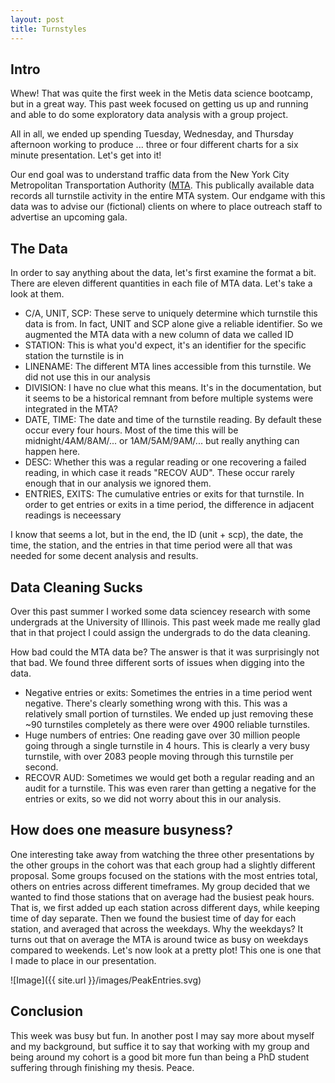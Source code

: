 ```yaml
---
layout: post
title: Turnstyles
---
```


## Intro

Whew! That was quite the first week in the Metis data science bootcamp, but in a great way. This past week focused on getting us up and running and able to do some exploratory data analysis with a group project.

All in all, we ended up spending Tuesday, Wednesday, and Thursday afternoon working to produce ... three or four different charts for a six minute presentation. Let's get into it!

Our end goal was to understand traffic data from the New York City Metropolitan Transportation Authority ([MTA](http://web.mta.info/developers/turnstile.html). This publically available data records all turnstile activity in the entire MTA system. Our endgame with this data was to advise our (fictional) clients on where to place outreach staff to advertise an upcoming gala.

## The Data

In order to say anything about the data, let's first examine the format a bit. There are eleven different quantities in each file of MTA data. Let's take a look at them.

- C/A, UNIT, SCP: These serve to uniquely determine which turnstile this data is from. In fact, UNIT and SCP alone give a reliable identifier. So we augmented the MTA data with a new column of data we called ID
- STATION: This is what you'd expect, it's an identifier for the specific station the turnstile is in
- LINENAME: The different MTA lines accessible from this turnstile. We did not use this in our analysis
- DIVISION: I have no clue what this means. It's in the documentation, but it seems to be a historical remnant from before multiple systems were integrated in the MTA?
- DATE, TIME: The date and time of the turnstile reading. By default these occur every four hours. Most of the time this will be midnight/4AM/8AM/... or 1AM/5AM/9AM/... but really anything can happen here.
- DESC: Whether this was a regular reading or one recovering a failed reading, in which case it reads "RECOV AUD". These occur rarely enough that in our analysis we ignored them. 
- ENTRIES, EXITS: The cumulative entries or exits for that turnstile. In order to get entries or exits in a time period, the difference in adjacent readings is neceessary

I know that seems a lot, but in the end, the ID (unit + scp), the date, the time, the station, and the entries in that time period were all that was needed for some decent analysis and results. 

## Data Cleaning Sucks

Over this past summer I worked some data sciencey research with some undergrads at the University of Illinois. This past week made me really glad that in that project I could assign the undergrads to do the data cleaning. 

How bad could the MTA data be? The answer is that it was surprisingly not that bad. We found three different sorts of issues when digging into the data.

- Negative entries or exits: Sometimes the entries in a time period went negative. There's clearly something wrong with this. This was a relatively small portion of turnstiles. We ended up just removing these ~90 turnstiles completely as there were over 4900 reliable turnstiles. 
- Huge numbers of entries: One reading gave over 30 million people going through a single turnstile in 4 hours. This is clearly a very busy turnstile, with over 2083 people moving through this turnstile per second. 
- RECOVR AUD: Sometimes we would get both a regular reading and an audit for a turnstile. This was even rarer than getting a negative for the entries or exits, so we did not worry about this in our analysis.

## How does one measure busyness?

One interesting take away from watching the three other presentations by the other groups in the cohort was that each group had a slightly different proposal. Some groups focused on the stations with the most entries total, others on entries across different timeframes. My group decided that we wanted to find those stations that on average had the busiest peak hours. That is, we first added up each station across different days, while keeping time of day separate. Then we found the busiest time of day for each station, and averaged that across the weekdays. Why the weekdays? It turns out that on average the MTA is around twice as busy on weekdays compared to weekends. Let's now look at a pretty plot! This one is one that I made to place in our presentation.

![Image]({{ site.url }}/images/PeakEntries.svg)

## Conclusion

This week was busy but fun. In another post I may say more about myself and my background, but suffice it to say that working with my group and being around my cohort is a good bit more fun than being a PhD student suffering through finishing my thesis. Peace.  
